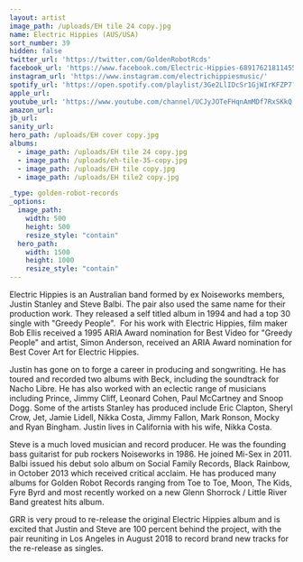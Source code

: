 ```yaml
---
layout: artist
image_path: /uploads/EH tile 24 copy.jpg
name: Electric Hippies (AUS/USA)
sort_number: 39
hidden: false
twitter_url: 'https://twitter.com/GoldenRobotRcds'
facebook_url: 'https://www.facebook.com/Electric-Hippies-689176218114554/'
instagram_url: 'https://www.instagram.com/electrichippiesmusic/'
spotify_url: 'https://open.spotify.com/playlist/3Ge2LlIDcSr1GjWIrKFZP7?fbclid=IwAR1UCWRa7rbogGsq2H226Uz-3j0Tftt94k1U0WOjW1ZykzsEB6ofF6eBa7U'
apple_url:
youtube_url: 'https://www.youtube.com/channel/UCJyJOTeFHqnAmMDf7RxSKkQ'
amazon_url: 
jb_url: 
sanity_url: 
hero_path: /uploads/EH cover copy.jpg
albums:
  - image_path: /uploads/EH tile 24 copy.jpg
  - image_path: /uploads/eh-tile-35-copy.jpg
  - image_path: /uploads/EH tile copy.jpg
  - image_path: /uploads/EH tile2 copy.jpg

_type: golden-robot-records
_options:
  image_path:
    width: 500
    height: 500
    resize_style: "contain"
  hero_path:
    width: 1500
    height: 1000
    resize_style: "contain"
---
```


Electric Hippies is an Australian band formed by ex Noiseworks members, Justin Stanley and Steve Balbi. The pair also used the same name for their production work. They released a self titled album in 1994 and had a top 30 single with "Greedy People".  For his work with Electric Hippies, film maker Bob Ellis received a 1995 ARIA Award nomination for Best Video for "Greedy People" and artist, Simon Anderson, received an ARIA Award nomination for Best Cover Art for Electric Hippies.

Justin has gone on to forge a career in producing and songwriting. He has toured and recorded two albums with Beck, including the soundtrack for Nacho Libre. He has also worked with an eclectic range of musicians including Prince, Jimmy Cliff, Leonard Cohen, Paul McCartney and Snoop Dogg. Some of the artists Stanley has produced include Eric Clapton, Sheryl Crow, Jet, Jamie Lidell, Nikka Costa, Jimmy Fallon, Mark Ronson, Mocky and Ryan Bingham. Justin lives in California with his wife, Nikka Costa.

Steve is a much loved musician and record producer. He was the founding bass guitarist for pub rockers Noiseworks in 1986. He joined Mi-Sex in 2011. Balbi issued his debut solo album on Social Family Records, Black Rainbow, in October 2013 which received critical acclaim. He has produced many albums for Golden Robot Records ranging from Toe to Toe, Moon, The Kids, Fyre Byrd and most recently worked on a new Glenn Shorrock / Little River Band greatest hits album.

GRR is very proud to re-release the original Electric Hippies album and is excited that Justin and Steve are 100 percent behind the project, with the pair reuniting in Los Angeles in August 2018 to record brand new tracks for the re-release as singles.